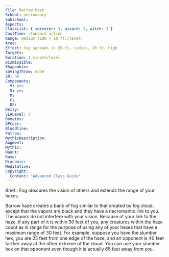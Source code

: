 ```yaml
---
File: Barrow Haze
School: necromancy
Subschool: 
Aspects: 
ClassList: { sorcerer: 3, wizard: 3, witch: 3 }
CastTime: standard action
Range: medium (100 + 10 ft./level)
Area: 
Effect: fog spreads in 20-ft. radius, 20 ft. high
Targets: 
Duration: 1 minute/level
Dismissible: 
Shapeable: 
SavingThrow: none
SR: no
Components:
  V: yes
  S: yes
  M: 
  F: 
  DF: 
Deity: 
SLALevel: 3
Domains: 
GPCost: 
Bloodline: 
Patron: 
MythicDescription: 
Augment: 
Mythic: 
Haunt: 
Ruse: 
Draconic: 
Meditative: 
Copyright:
  Content: "Advanced Class Guide"
---
```

Brief:: Fog obscures the vision of others and extends the range of your hexes.

Barrow haze creates a bank of fog similar to that created by fog cloud, except that the vapors are black and they have a necromantic link to you. The vapors do not interfere with your vision. Because of your link to the haze, if any part of it is within 30 feet of you, any creatures within the haze count as in range for the purpose of using any of your hexes that have a maximum range of 30 feet.  For example, suppose you have the slumber hex, you are 25 feet from one edge of the haze, and an opponent is 40 feet farther away at the other extreme of the cloud. You can use your slumber hex on that opponent even though it is actually 65 feet away from you.
